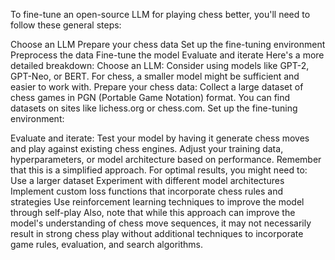 To fine-tune an open-source LLM for playing chess better, you'll need to follow these general steps:

Choose an LLM
Prepare your chess data
Set up the fine-tuning environment
Preprocess the data
Fine-tune the model
Evaluate and iterate
Here's a more detailed breakdown:
Choose an LLM:
Consider using models like GPT-2, GPT-Neo, or BERT. For chess, a smaller model might be sufficient and easier to work with.
Prepare your chess data:
Collect a large dataset of chess games in PGN (Portable Game Notation) format. You can find datasets on sites like lichess.org or chess.com.
Set up the fine-tuning environment:

Evaluate and iterate:
Test your model by having it generate chess moves and play against existing chess engines. Adjust your training data, hyperparameters, or model architecture based on performance.
Remember that this is a simplified approach. For optimal results, you might need to:
Use a larger dataset
Experiment with different model architectures
Implement custom loss functions that incorporate chess rules and strategies
Use reinforcement learning techniques to improve the model through self-play
Also, note that while this approach can improve the model's understanding of chess move sequences, it may not necessarily result in strong chess play without additional techniques to incorporate game rules, evaluation, and search algorithms.
